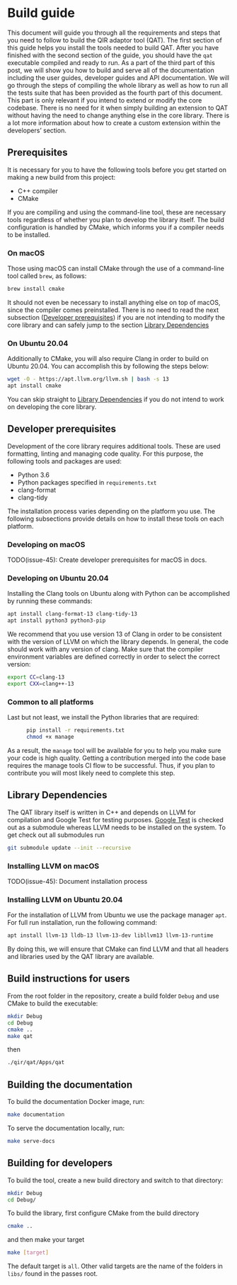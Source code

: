 # Build guide

This document will guide you through all the requirements and steps that you
need to follow to build the QIR adaptor tool (QAT). The first section of this
guide helps you install the tools needed to build QAT. After you have finished
with the second section of the guide, you should have the `qat` executable
compiled and ready to run. As a part of the third part of this post, we will
show you how to build and serve all of the documentation including the user
guides, developer guides and API documentation. We will go through the steps of
compiling the whole library as well as how to run all the tests suite that has
been provided as the fourth part of this document. This part is only relevant if
you intend to extend or modify the core codebase. There is no need for it when
simply building an extension to QAT without having the need to change anything
else in the core library. There is a lot more information about how to create a
custom extension within the developers’ section.

## Prerequisites

It is necessary for you to have the following tools before you get started on
making a new build from this project:

- C++ compiler
- CMake

If you are compiling and using the command-line tool, these are necessary tools
regardless of whether you plan to develop the library itself. The build
configuration is handled by CMake, which informs you if a compiler needs to be
installed.

### On macOS

Those using macOS can install CMake through the use of a command-line tool
called `brew`, as follows:

```sh
brew install cmake
```

It should not even be necessary to install anything else on top of macOS, since
the compiler comes preinstalled. There is no need to read the next subsection
([Developer prerequisites](#developer-prerequisites)) if you are not intending
to modify the core library and can safely jump to the section
[Library Dependencies](#library-dependencies)

### On Ubuntu 20.04

Additionally to CMake, you will also require Clang in order to build on Ubuntu
20.04. You can accomplish this by following the steps below:

```sh
wget -O - https://apt.llvm.org/llvm.sh | bash -s 13
apt install cmake
```

You can skip straight to [Library Dependencies](#library-dependencies) if you do
not intend to work on developing the core library.

## Developer prerequisites

Development of the core library requires additional tools. These are used
formatting, linting and managing code quality. For this purpose, the following
tools and packages are used:

- Python 3.6
- Python packages specified in `requirements.txt`
- clang-format
- clang-tidy

The installation process varies depending on the platform you use. The following
subsections provide details on how to install these tools on each platform.

### Developing on macOS

TODO(issue-45): Create developer prerequisites for macOS in docs.

### Developing on Ubuntu 20.04

Installing the Clang tools on Ubuntu along with Python can be accomplished by
running these commands:

```sh
apt install clang-format-13 clang-tidy-13
apt install python3 python3-pip
```

We recommend that you use version 13 of Clang in order to be consistent with the
version of LLVM on which the library depends. In general, the code should work
with any version of clang. Make sure that the compiler environment variables are
defined correctly in order to select the correct version:

```sh
export CC=clang-13
export CXX=clang++-13
```

### Common to all platforms

Last but not least, we install the Python libraries that are required:

```sh
      pip install -r requirements.txt
      chmod +x manage
```

As a result, the `manage` tool will be available for you to help you make sure
your code is high quality. Getting a contribution merged into the code base
requires the manage tools CI flow to be successful. Thus, if you plan to
contribute you will most likely need to complete this step.

## Library Dependencies

The QAT library itself is written in C++ and depends on LLVM for compilation and
Google Test for testing purposes.
[Google Test](https://github.com/google/googletest) is checked out as a
submodule whereas LLVM needs to be installed on the system. To get check out all
submodules run

```sh
git submodule update --init --recursive
```

### Installing LLVM on macOS

TODO(issue-45): Document installation process

### Installing LLVM on Ubuntu 20.04

For the installation of LLVM from Ubuntu we use the package manager `apt`. For
full run installation, run the following command:

```sh
apt install llvm-13 lldb-13 llvm-13-dev libllvm13 llvm-13-runtime
```

By doing this, we will ensure that CMake can find LLVM and that all headers and
libraries used by the QAT library are available.

## Build instructions for users

From the root folder in the repository, create a build folder `Debug` and use
CMake to build the executable:

```sh
mkdir Debug
cd Debug
cmake ..
make qat
```

then

```sh
./qir/qat/Apps/qat
```

## Building the documentation

To build the documentation Docker image, run:

```sh
make documentation
```

To serve the documentation locally, run:

```sh
make serve-docs
```

## Building for developers

To build the tool, create a new build directory and switch to that directory:

```sh
mkdir Debug
cd Debug/
```

To build the library, first configure CMake from the build directory

```sh
cmake ..
```

and then make your target

```sh
make [target]
```

The default target is `all`. Other valid targets are the name of the folders in
`libs/` found in the passes root.
